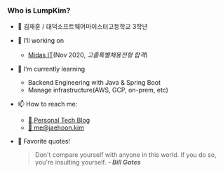 ### Who is LumpKim?
- 🐷 김재훈 / 대덕소프트웨어마이스터고등학교 3학년

- 🔭 I’ll working on
  - [Midas IT](http://www.midasit.com)(Nov 2020, *고졸특별채용전형 합격*)

- 🌱 I’m currently learning
  - Backend Engineering with Java & Spring Boot
  - Manage infrastructure(AWS, GCP, on-prem, etc)

- 📫 How to reach me:
  - [📓 Personal Tech Blog](https://blog.jaehoon.kim)
  - [📧 me@jaehoon.kim](me@jaehoon.kim)

- 📝 Favorite quotes!
  > Don't compare yourself with anyone in this world. If you do so, you're insulting yourself. ***- Bill Gates***
